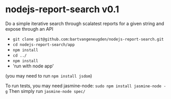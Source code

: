 nodejs-report-search v0.1
====================

Do a simple iterative search through scalatest reports for a given string and expose through an API

- `git clone git@github.com:bartvangeneugden/nodejs-report-search.git`
- `cd nodejs-report-search/app`
- `npm install`
- `cd ../`
- `npm install`
- 'run with node app'

(you may need to run `npm install jsdom`)

To run tests, you may need jasmine-node: `sudo npm install jasmine-node -g`
Then simply run `jasmine-node spec/`

